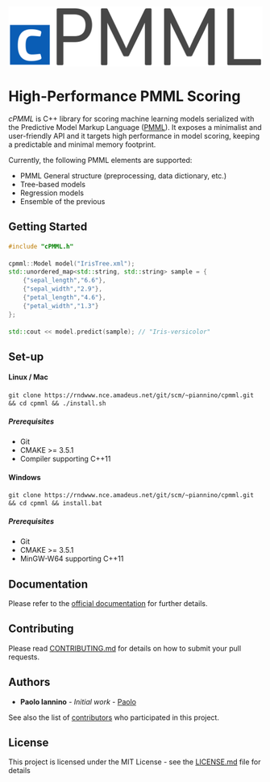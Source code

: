 ![cPMML](./docsrc/img/logo.png)

# High-Performance PMML Scoring

*cPMML* is C++ library for scoring machine learning models serialized with the Predictive Model Markup Language ([PMML](http://dmg.org/pmml/v4-4/GeneralStructure.html)).
It exposes a minimalist and user-friendly API and it targets high performance in model scoring, keeping a predictable and minimal memory footprint.

Currently, the following PMML elements are supported:
* PMML General structure (preprocessing, data dictionary, etc.)
* Tree-based models
* Regression models
* Ensemble of the previous

## Getting Started

```cpp
#include "cPMML.h"

cpmml::Model model("IrisTree.xml");
std::unordered_map<std::string, std::string> sample = {
	{"sepal_length","6.6"},
	{"sepal_width","2.9"},
	{"petal_length","4.6"},
	{"petal_width","1.3"}
};

std::cout << model.predict(sample); // "Iris-versicolor"
```

## Set-up 
#### Linux / Mac
```
git clone https://rndwww.nce.amadeus.net/git/scm/~piannino/cpmml.git && cd cpmml && ./install.sh
```
##### Prerequisites
* Git
* CMAKE >= 3.5.1
* Compiler supporting C++11


#### Windows
```
git clone https://rndwww.nce.amadeus.net/git/scm/~piannino/cpmml.git && cd cpmml && install.bat
```
##### Prerequisites
* Git
* CMAKE >= 3.5.1
* MinGW-W64 supporting C++11

## Documentation
Please refer to the [official documentation](https://amadeusitgroup.github.io/cPMML/) for further details.

## Contributing

Please read [CONTRIBUTING.md](CONTRIBUTING.md) for details on how to submit your pull requests.

## Authors

* **Paolo Iannino** - *Initial work* - [Paolo](https://github.com/piannino)

See also the list of [contributors](https://github.com/AmadeusITGroup/cPMML/contributors) who participated in this project.

## License

This project is licensed under the MIT License - see the [LICENSE.md](LICENSE.md) file for details

